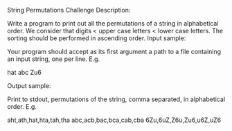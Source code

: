 String Permutations
Challenge Description:

Write a program to print out all the permutations of a string in alphabetical order. We consider that digits < upper case letters < lower case letters. The sorting should be performed in ascending order.
Input sample:

Your program should accept as its first argument a path to a file containing an input string, one per line. E.g.

hat
abc
Zu6

Output sample:

Print to stdout, permutations of the string, comma separated, in alphabetical order. E.g.

aht,ath,hat,hta,tah,tha
abc,acb,bac,bca,cab,cba
6Zu,6uZ,Z6u,Zu6,u6Z,uZ6

